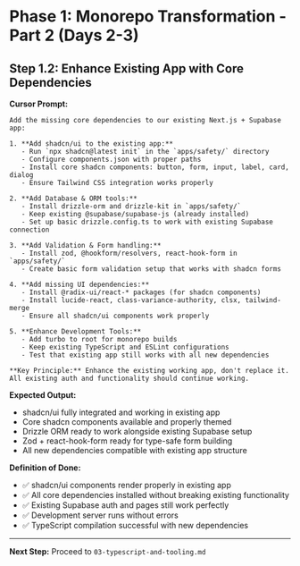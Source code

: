 # Phase 1: Monorepo Transformation - Part 2 (Days 2-3)

## Step 1.2: Enhance Existing App with Core Dependencies

**Cursor Prompt:**

```
Add the missing core dependencies to our existing Next.js + Supabase app:

1. **Add shadcn/ui to the existing app:**
   - Run `npx shadcn@latest init` in the `apps/safety/` directory
   - Configure components.json with proper paths
   - Install core shadcn components: button, form, input, label, card, dialog
   - Ensure Tailwind CSS integration works properly

2. **Add Database & ORM tools:**
   - Install drizzle-orm and drizzle-kit in `apps/safety/`
   - Keep existing @supabase/supabase-js (already installed)
   - Set up basic drizzle.config.ts to work with existing Supabase connection

3. **Add Validation & Form handling:**
   - Install zod, @hookform/resolvers, react-hook-form in `apps/safety/`
   - Create basic form validation setup that works with shadcn forms

4. **Add missing UI dependencies:**
   - Install @radix-ui/react-* packages (for shadcn components)
   - Install lucide-react, class-variance-authority, clsx, tailwind-merge
   - Ensure all shadcn/ui components work properly

5. **Enhance Development Tools:**
   - Add turbo to root for monorepo builds
   - Keep existing TypeScript and ESLint configurations
   - Test that existing app still works with all new dependencies

**Key Principle:** Enhance the existing working app, don't replace it. All existing auth and functionality should continue working.
```

**Expected Output:**

- shadcn/ui fully integrated and working in existing app
- Core shadcn components available and properly themed
- Drizzle ORM ready to work alongside existing Supabase setup
- Zod + react-hook-form ready for type-safe form building
- All new dependencies compatible with existing app structure

**Definition of Done:**

- ✅ shadcn/ui components render properly in existing app
- ✅ All core dependencies installed without breaking existing functionality
- ✅ Existing Supabase auth and pages still work perfectly
- ✅ Development server runs without errors
- ✅ TypeScript compilation successful with new dependencies

---

**Next Step:** Proceed to `03-typescript-and-tooling.md`